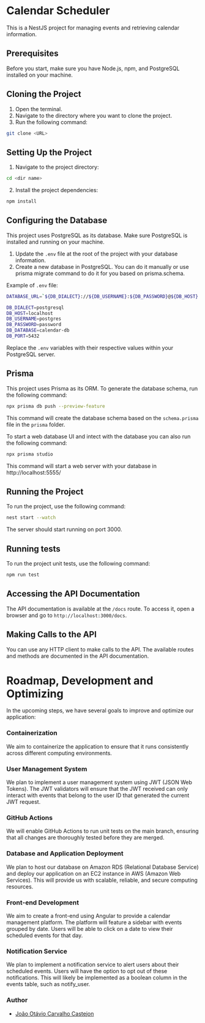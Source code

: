 # Calendar Scheduler

This is a NestJS project for managing events and retrieving calendar information.

## Prerequisites

Before you start, make sure you have Node.js, npm, and PostgreSQL installed on your machine.

## Cloning the Project

1. Open the terminal.
2. Navigate to the directory where you want to clone the project.
3. Run the following command:

```bash
git clone <URL>
```

## Setting Up the Project

1. Navigate to the project directory:


```bash
cd <dir name>
```


2. Install the project dependencies:


```bash
npm install
```
## Configuring the Database

This project uses PostgreSQL as its database. Make sure PostgreSQL is installed and running on your machine.

1. Update the `.env` file at the root of the project with your database information.
2. Create a new database in PostgreSQL. You can do it manually or use prisma migrate command to do it for you based on prisma.schema.


Example of `.env` file:

```bash
DATABASE_URL=`${DB_DIALECT}://${DB_USERNAME}:${DB_PASSWORD}@${DB_HOST}:${DB_PORT}/${DB_DATABASE}`

DB_DIALECT=postgresql
DB_HOST=localhost
DB_USERNAME=postgres
DB_PASSWORD=password
DB_DATABASE=calendar-db
DB_PORT=5432
```

Replace the `.env` variables with their respective values within your PostgreSQL server.

## Prisma

This project uses Prisma as its ORM. To generate the database schema, run the following command:

```bash
npx prisma db push --preview-feature
```

This command will create the database schema based on the `schema.prisma` file in the `prisma` folder.

To start a web database UI and intect with the database you can also run the following command:

```bash
npx prisma studio
```
This command will start a web server with your database in http://localhost:5555/


## Running the Project

To run the project, use the following command:

```bash
nest start --watch
```


The server should start running on port 3000.

## Running tests

To run the project unit tests, use the following command:

```bash
npm run test
```

## Accessing the API Documentation

The API documentation is available at the `/docs` route. To access it, open a browser and go to `http://localhost:3000/docs`.

## Making Calls to the API

You can use any HTTP client to make calls to the API. The available routes and methods are documented in the API documentation.

# Roadmap, Development and Optimizing
In the upcoming steps, we have several goals to improve and optimize our application:

### Containerization
We aim to containerize the application to ensure that it runs consistently across different computing environments.

### User Management System
We plan to implement a user management system using JWT (JSON Web Tokens). The JWT validators will ensure that the JWT received can only interact with events that belong to the user ID that generated the current JWT request.

### GitHub Actions
We will enable GitHub Actions to run unit tests on the main branch, ensuring that all changes are thoroughly tested before they are merged.

### Database and Application Deployment
We plan to host our database on Amazon RDS (Relational Database Service) and deploy our application on an EC2 instance in AWS (Amazon Web Services). This will provide us with scalable, reliable, and secure computing resources.

### Front-end Development
We aim to create a front-end using Angular to provide a calendar management platform. The platform will feature a sidebar with events grouped by date. Users will be able to click on a date to view their scheduled events for that day.

### Notification Service
We plan to implement a notification service to alert users about their scheduled events. Users will have the option to opt out of these notifications. This will likely be implemented as a boolean column in the events table, such as notify_user.

### Author

- [João Otávio Carvalho Castejon](https://github.com/m4dBuda)
